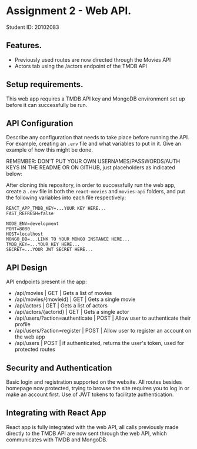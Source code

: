 # Assignment 2 - Web API.

Student ID: 20102083

## Features.

- Previously used routes are now directed through the Movies API
- Actors tab using the /actors endpoint of the TMDB API

## Setup requirements.

This web app requires a TMDB API key and MongoDB environment set up before it can successfully be run. 

## API Configuration

Describe any configuration that needs to take place before running the API. For example, creating an `.env` file and what variables to put in it. Give an example of how this might be done.

REMEMBER: DON'T PUT YOUR OWN USERNAMES/PASSWORDS/AUTH KEYS IN THE README OR ON GITHUB, just placeholders as indicated below:

After cloning this repository, in order to successfully run the web app, create a `.env` file in both the `react-movies` and `movies-api` folders, and put the following variables into each file respectively:
```
REACT_APP_TMDB_KEY=...YOUR KEY HERE...
FAST_REFRESH=false
```
```
NODE_ENV=development
PORT=8080
HOST=localhost
MONGO_DB=...LINK TO YOUR MONGO INSTANCE HERE...
TMDB_KEY=...YOUR KEY HERE...
SECRET=...YOUR JWT SECRET HERE...
```

## API Design
API endpoints present in the app:

- /api/movies | GET | Gets a list of movies 
- /api/movies/{movieid} | GET | Gets a single movie 
- /api/actors | GET | Gets a list of actors 
- /api/actors/{actorid} | GET | Gets a single actor
- /api/users/?action=authenticate | POST | Allow user to authenticate their profile
- /api/users/?action=register | POST | Allow user to register an account on the web app
- /api/users | POST | if authenticated, returns the user's token, used for protected routes
## Security and Authentication

Basic login and registration supported on the website. All routes besides homepage now protected, trying to browse the site requires you to log in or make an account first. Use of JWT tokens to facilitate authentication.

## Integrating with React App

React app is fully integrated with the web API, all calls previously made directly to the TMDB API are now sent through the web API, which communicates with TMDB and MongoDB.

